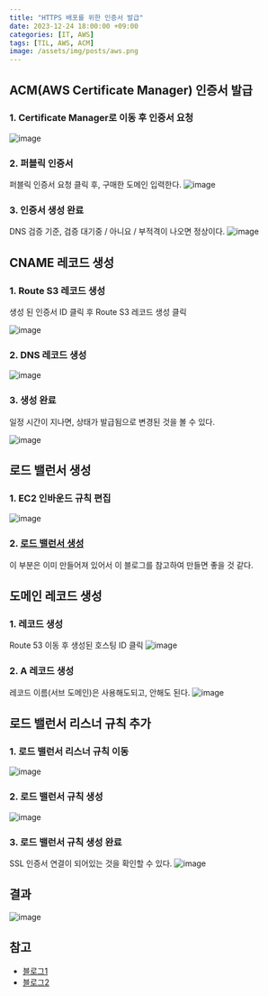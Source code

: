 ```yaml
---
title: "HTTPS 배포를 위한 인증서 발급"
date: 2023-12-24 18:00:00 +09:00
categories: [IT, AWS]
tags: [TIL, AWS, ACM]
image: /assets/img/posts/aws.png
---
```


## ACM(AWS Certificate Manager) 인증서 발급

### 1. Certificate Manager로 이동 후 인증서 요청

![image](https://github.com/honge7694/honge7694.github.io/assets/76715487/1f60dc86-c49d-4be9-9f30-8fa7c4cd7266)

### 2. 퍼블릭 인증서
퍼블릭 인증서 요청 클릭 후, 구매한 도메인 입력한다.
![image](https://github.com/honge7694/honge7694.github.io/assets/76715487/93346f16-fedf-4c1b-a279-12cba88e05b4)

### 3. 인증서 생성 완료
DNS 검증 기준, 검증 대기중 / 아니요 / 부적격이 나오면 정상이다.
![image](https://github.com/honge7694/honge7694.github.io/assets/76715487/ff0e1f83-19d4-42eb-abc7-024392b5a667)



## CNAME 레코드 생성

### 1. Route S3 레코드 생성
생성 된 인증서 ID 클릭 후 Route S3 레코드 생성 클릭

![image](https://github.com/honge7694/honge7694.github.io/assets/76715487/98a288fd-5df9-4fb8-a028-cc553afb04a3)

### 2. DNS 레코드 생성

![image](https://github.com/honge7694/honge7694.github.io/assets/76715487/44320a1e-5407-414a-8c04-bfaaf7932072)

### 3. 생성 완료
일정 시간이 지나면, 상태가 발급됨으로 변경된 것을 볼 수 있다.

![image](https://github.com/honge7694/honge7694.github.io/assets/76715487/a847c359-3d85-40cb-ad76-c45fdd13e96c)

## 로드 밸런서 생성

### 1. EC2 인바운드 규칙 편집

![image](https://github.com/honge7694/honge7694.github.io/assets/76715487/9d60d91c-e2b5-47e2-9ab4-e0da6874ff19)


### 2. [로드 밸런서 생성](https://woojin.tistory.com/94)
이 부분은 이미 만들어져 있어서 이 블로그를 참고하여 만들면 좋을 것 같다.


## 도메인 레코드 생성

### 1. 레코드 생성
Route 53 이동 후 생성된 호스팅 ID 클릭 
![image](https://github.com/honge7694/honge7694.github.io/assets/76715487/e72e3d8a-aaa9-4f3a-933c-1e361632e827)

### 2. A 레코드 생성
레코드 이름(서브 도메인)은 사용해도되고, 안해도 된다.
![image](https://github.com/honge7694/honge7694.github.io/assets/76715487/401e1736-4242-4df3-9915-08b771329ef3)

## 로드 밸런서 리스너 규칙 추가

### 1. 로드 밸런서 리스너 규칙 이동

![image](https://github.com/honge7694/honge7694.github.io/assets/76715487/b2fd8f8e-6684-4f41-b3ee-90ccc97aeebb)

### 2. 로드 밸런서 규칙 생성

![image](https://github.com/honge7694/honge7694.github.io/assets/76715487/02e7e6a3-7c28-45b0-b578-a0c041c78e9b)


### 3. 로드 밸런서 규칙 생성 완료
SSL 인증서 연결이 되어있는 것을 확인할 수 있다.
![image](https://github.com/honge7694/honge7694.github.io/assets/76715487/761b78a3-5c9d-49eb-9800-fdede20a358d)

## 결과

![image](https://github.com/honge7694/honge7694.github.io/assets/76715487/ff916c15-fda6-4579-9dfb-b5a481bab35f)


## 참고

+ [블로그1](https://woojin.tistory.com/93)
+ [블로그2](https://woojin.tistory.com/94)